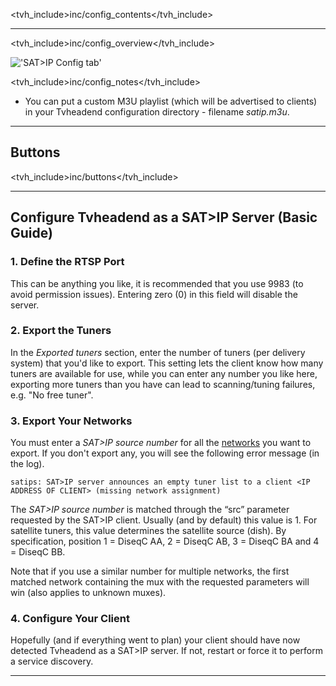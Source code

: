 <tvh_include>inc/config_contents</tvh_include>

---

<tvh_include>inc/config_overview</tvh_include>

!['SAT\>IP Config tab'](static/img/doc/config/satip_server.png)

<tvh_include>inc/config_notes</tvh_include>

* You can put a custom M3U playlist (which will be advertised to clients) in your Tvheadend configuration directory - filename *satip.m3u*.

---

## Buttons

<tvh_include>inc/buttons</tvh_include>

---

## Configure Tvheadend as a SAT>IP Server (Basic Guide)

### 1. Define the RTSP Port

This can be anything you like, it is recommended that you use 9983 
(to avoid permission issues). Entering zero (0) in this field will 
disable the server. 

### 2. Export the Tuners

In the *Exported tuners* section, enter the number of tuners (per 
delivery system) that you'd like to export. This setting lets the 
client know how many tuners are available for use, while you can enter 
any number you like here, exporting more tuners than you have can lead 
to scanning/tuning failures, e.g. "No free tuner".

### 3. Export Your Networks

You must enter a *SAT\>IP source number* for all the 
[networks](class/mpegts_network) you want to export. If you don't export 
any, you will see the following error message (in the log).

`satips: SAT>IP server announces an empty tuner list to a client <IP ADDRESS OF CLIENT> (missing network assignment)` 

The *SAT\>IP source number* is matched through the “src” parameter 
requested by the SAT\>IP client. Usually (and by default) this value 
is 1. For satellite tuners, this value determines the satellite source 
(dish). By specification, position 1 = DiseqC AA, 2 = DiseqC AB, 3 = 
DiseqC BA and 4 = DiseqC BB.

Note that if you use a similar number for multiple 
networks, the first matched network containing the mux with the 
requested parameters will win (also applies to unknown muxes).

### 4. Configure Your Client

Hopefully (and if everything went to plan) your client should have 
now detected Tvheadend as a SAT\>IP server. If not, restart or force 
it to perform a service discovery.

---
